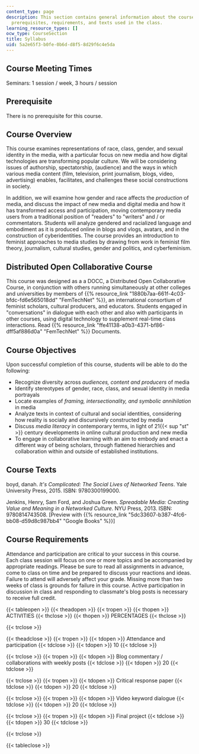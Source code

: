 ```yaml
---
content_type: page
description: This section contains general information about the course including
  prerequisites, requirements, and texts used in the class.
learning_resource_types: []
ocw_type: CourseSection
title: Syllabus
uid: 5a2e65f3-b0fe-0b6d-d8f5-8d29f6c4e5da
---
```


Course Meeting Times
--------------------

Seminars: 1 session / week, 3 hours / session

Prerequisite
------------

There is no prerequisite for this course.

Course Overview
---------------

This course examines representations of race, class, gender, and sexual identity in the media, with a particular focus on new media and how digital technologies are transforming popular culture. We will be considering issues of authorship, spectatorship, (audience) and the ways in which various media content (film, television, print journalism, blogs, video, advertising) enables, facilitates, and challenges these social constructions in society.

In addition, we will examine how gender and race affects the _production_ of media, and discuss the impact of new media and digital media and how it has transformed access and participation, moving contemporary media users from a traditional position of "readers" to "writers" and / or commentators. Students will analyze gendered and racialized language and embodiment as it is produced online in blogs and vlogs, avatars, and in the construction of cyberidentities. The course provides an introduction to feminist approaches to media studies by drawing from work in feminist film theory, journalism, cultural studies, gender and politics, and cyberfeminism.

Distributed Open Collaborative Course
-------------------------------------

This course was designed as a a DOCC, a Distributed Open Collaborative Course, in conjunction with others running simultaneously at other colleges and universities by members of {{% resource_link "1880b7aa-661f-4c03-bfdc-fd6e565018dd" "FemTechNet" %}}, an international consortium of feminist scholars, cultural producers, and educators. Students engaged in "conversations" in dialogue with each other and also with participants in other courses, using digital technology to supplement real-time class interactions. Read {{% resource_link "ffe41138-a0b3-4371-bf86-dff5af886d0a" "FemTechNet" %}} Documents.

Course Objectives
-----------------

Upon successful completion of this course, students will be able to do the following:

*   Recognize diversity across _audiences, content and producers_ of media
*   Identify stereotypes of gender, race, class, and sexual identity in media portrayals
*   Locate examples of _framing, intersectionality, and symbolic annihilation_ in media
*   Analyze texts in context of cultural and social identities, considering how reality is socially and discursively constructed by media
*   Discuss _media literacy_ in contemporary terms, in light of 21{{< sup "st" >}} century developments in online cultural production and new media
*   To engage in collaborative learning with an aim to embody and enact a different way of being scholars, through flattened hierarchies and collaboration within and outside of established institutions.

Course Texts
------------

boyd, danah. _It's Complicated: The Social Lives of Networked Teens_. Yale University Press, 2015. ISBN: 9780300199000.

Jenkins, Henry, Sam Ford, and Joshua Green. _Spreadable Media: Creating Value and Meaning in a Networked Culture_. NYU Press, 2013. ISBN: 9780814743508. \[Preview with {{% resource_link "5dc33607-b387-4fc6-bb08-d59d8c987bb4" "Google Books" %}}\]

Course Requirements
-------------------

Attendance and participation are critical to your success in this course. Each class session will focus on one or more topics and be accompanied by appropriate readings. Please be sure to read all assignments in advance, come to class on time and be prepared to discuss your reactions and ideas. Failure to attend will adversely affect your grade. Missing more than two weeks of class is grounds for failure in this course. Active participation in discussion in class and responding to classmate's blog posts is necessary to receive full credit.

{{< tableopen >}}
{{< theadopen >}}
{{< tropen >}}
{{< thopen >}}
ACTIVITIES
{{< thclose >}}
{{< thopen >}}
PERCENTAGES
{{< thclose >}}

{{< trclose >}}

{{< theadclose >}}
{{< tropen >}}
{{< tdopen >}}
Attendance and participation
{{< tdclose >}}
{{< tdopen >}}
10
{{< tdclose >}}

{{< trclose >}}
{{< tropen >}}
{{< tdopen >}}
Blog commentary / collaborations with weekly posts
{{< tdclose >}}
{{< tdopen >}}
20
{{< tdclose >}}

{{< trclose >}}
{{< tropen >}}
{{< tdopen >}}
Critical response paper
{{< tdclose >}}
{{< tdopen >}}
20
{{< tdclose >}}

{{< trclose >}}
{{< tropen >}}
{{< tdopen >}}
Video keyword dialogue
{{< tdclose >}}
{{< tdopen >}}
20
{{< tdclose >}}

{{< trclose >}}
{{< tropen >}}
{{< tdopen >}}
Final project
{{< tdclose >}}
{{< tdopen >}}
30
{{< tdclose >}}

{{< trclose >}}

{{< tableclose >}}